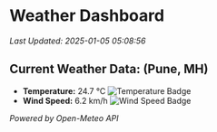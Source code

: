 
# Weather Dashboard

_Last Updated: 2025-01-05 05:08:56_

## Current Weather Data: (Pune, MH)
- **Temperature:** 24.7 °C ![Temperature Badge](https://img.shields.io/badge/Temperature-Medium%20Temp-green)
- **Wind Speed:** 6.2 km/h ![Wind Speed Badge](https://img.shields.io/badge/Wind%20Speed-Low%20Wind-blue)

*Powered by Open-Meteo API*
